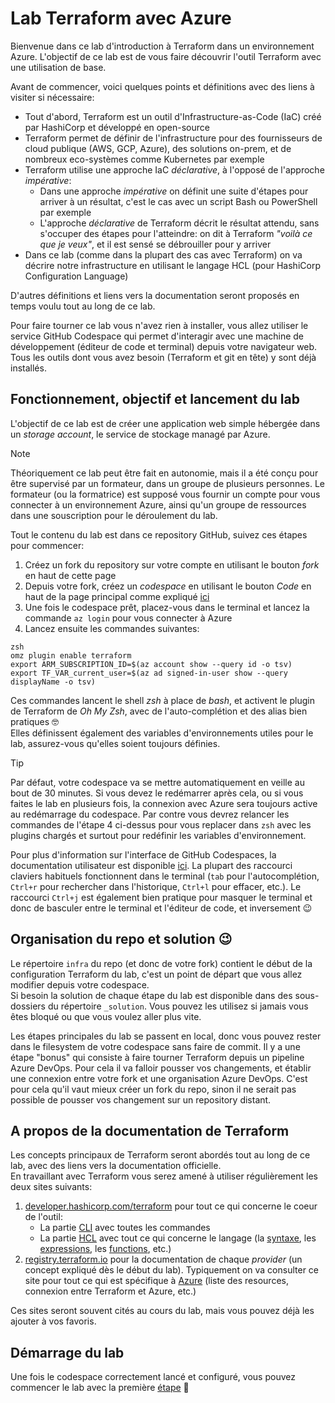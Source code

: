 # Lab Terraform avec Azure

Bienvenue dans ce lab d'introduction à Terraform dans un environnement Azure. L'objectif de ce lab est de vous faire découvrir l'outil Terraform avec une utilisation de base.  

Avant de commencer, voici quelques points et définitions avec des liens à visiter si nécessaire:
- Tout d'abord, Terraform est un outil d'Infrastructure-as-Code (IaC) créé par HashiCorp et développé en open-source
- Terraform permet de définir de l'infrastructure pour des fournisseurs de cloud publique (AWS, GCP, Azure), des solutions on-prem, et de nombreux eco-systèmes comme Kubernetes par exemple
- Terraform utilise une approche IaC _déclarative_, à l'opposé de l'approche _impérative_:
    - Dans une approche _impérative_ on définit une suite d'étapes pour arriver à un résultat, c'est le cas avec un script Bash ou PowerShell par exemple
    - L'approche _déclarative_ de Terraform décrit le résultat attendu, sans s'occuper des étapes pour l'atteindre: on dit à Terraform _"voilà ce que je veux"_, et il est sensé se débrouiller pour y arriver
- Dans ce lab (comme dans la plupart des cas avec Terraform) on va décrire notre infrastructure en utilisant le langage HCL (pour HashiCorp Configuration Language)

D'autres définitions et liens vers la documentation seront proposés en temps voulu tout au long de ce lab.

Pour faire tourner ce lab vous n'avez rien à installer, vous allez utiliser le service GitHub Codespace qui permet d'interagir avec une machine de développement (éditeur de code et terminal) depuis votre navigateur web. Tous les outils dont vous avez besoin (Terraform et git en tête) y sont déjà installés.  

## Fonctionnement, objectif et lancement du lab
L'objectif de ce lab est de créer une application web simple hébergée dans un _storage account_, le service de stockage managé par Azure.  

> [!NOTE]
> Théoriquement ce lab peut être fait en autonomie, mais il a été conçu pour être supervisé par un formateur, dans un groupe de plusieurs personnes. Le formateur (ou la formatrice) est supposé vous fournir un compte pour vous connecter à un environnement Azure, ainsi qu'un groupe de ressources dans une souscription pour le déroulement du lab.

Tout le contenu du lab est dans ce repository GitHub, suivez ces étapes pour commencer:
1. Créez un fork du repository sur votre compte en utilisant le bouton _fork_ en haut de cette page
2. Depuis votre fork, créez un _codespace_ en utilisant le bouton _Code_ en haut de la page principal comme expliqué [ici](https://docs.github.com/en/codespaces/developing-in-a-codespace/creating-a-codespace-for-a-repository#creating-a-codespace-for-a-repository)
3. Une fois le codespace prêt, placez-vous dans le terminal et lancez la commande `az login` pour vous connecter à Azure
4. Lancez ensuite les commandes suivantes:
```shell
zsh
omz plugin enable terraform
export ARM_SUBSCRIPTION_ID=$(az account show --query id -o tsv)
export TF_VAR_current_user=$(az ad signed-in-user show --query displayName -o tsv)
```
Ces commandes lancent le shell _zsh_ à place de _bash_, et activent le plugin de Terraform de _Oh My Zsh_, avec de l'auto-complétion et des alias bien pratiques 🤓  
Elles définissent également des variables d'environnements utiles pour le lab, assurez-vous qu'elles soient toujours définies.

> [!TIP]
> Par défaut, votre codespace va se mettre automatiquement en veille au bout de 30 minutes. Si vous devez le redémarrer après cela, ou si vous faites le lab en plusieurs fois, la connexion avec Azure sera toujours active au redémarrage du codespace. Par contre vous devrez relancer les commandes de l'étape 4 ci-dessus pour vous replacer dans `zsh` avec les plugins chargés et surtout pour redéfinir les variables d'environnement.

Pour plus d'information sur l'interface de GitHub Codespaces, la documentation utilisateur est disponible [ici](https://docs.github.com/en/codespaces/developing-in-a-codespace/developing-in-a-codespace). La plupart des raccourci claviers habituels fonctionnent dans le terminal (`tab` pour l'autocomplétion, `Ctrl+r` pour rechercher dans l'historique, `Ctrl+l` pour effacer, etc.). Le raccourci `Ctrl+j` est également bien pratique pour masquer le terminal et donc de basculer entre le terminal et l'éditeur de code, et inversement 😉

## Organisation du repo et solution 😉
Le répertoire `infra` du repo (et donc de votre fork) contient le début de la configuration Terraform du lab, c'est un point de départ que vous allez modifier depuis votre codespace.  
Si besoin la solution de chaque étape du lab est disponible dans des sous-dossiers du répertoire `_solution`. Vous pouvez les utilisez si jamais vous êtes bloqué ou que vous voulez aller plus vite.  

Les étapes principales du lab se passent en local, donc vous pouvez rester dans le filesystem de votre codespace sans faire de commit. Il y a une étape "bonus" qui consiste à faire tourner Terraform depuis un pipeline Azure DevOps. Pour cela il va falloir pousser vos changements, et établir une connexion entre votre fork et une organisation Azure DevOps. C'est pour cela qu'il vaut mieux créer un fork du repo, sinon il ne serait pas possible de pousser vos changement sur un repository distant.

## A propos de la documentation de Terraform
Les concepts principaux de Terraform seront abordés tout au long de ce lab, avec des liens vers la documentation officielle.  
En travaillant avec Terraform vous serez amené à utiliser régulièrement les deux sites suivants:
1. [developer.hashicorp.com/terraform](https://developer.hashicorp.com/terraform) pour tout ce qui concerne le coeur de l'outil:
    - La partie [CLI](https://developer.hashicorp.com/terraform/cli) avec toutes les commandes
    - La partie [HCL](https://developer.hashicorp.com/terraform/language) avec tout ce qui concerne le langage (la [syntaxe](https://developer.hashicorp.com/terraform/language/syntax), les [expressions](https://developer.hashicorp.com/terraform/language/expressions), les [functions](https://developer.hashicorp.com/terraform/language/functions), etc.)
2. [registry.terraform.io](https://registry.terraform.io/) pour la documentation de chaque _provider_ (un concept expliqué dès le début du lab). Typiquement on va consulter ce site pour tout ce qui est spécifique à [Azure](https://registry.terraform.io/providers/hashicorp/azurerm/latest) (liste des resources, connexion entre Terraform et Azure, etc.)

Ces sites seront souvent cités au cours du lab, mais vous pouvez déjà les ajouter à vos favoris.

## Démarrage du lab
Une fois le codespace correctement lancé et configuré, vous pouvez commencer le lab avec la première [étape](/docs/step01-simpleExample.md) 🚀
